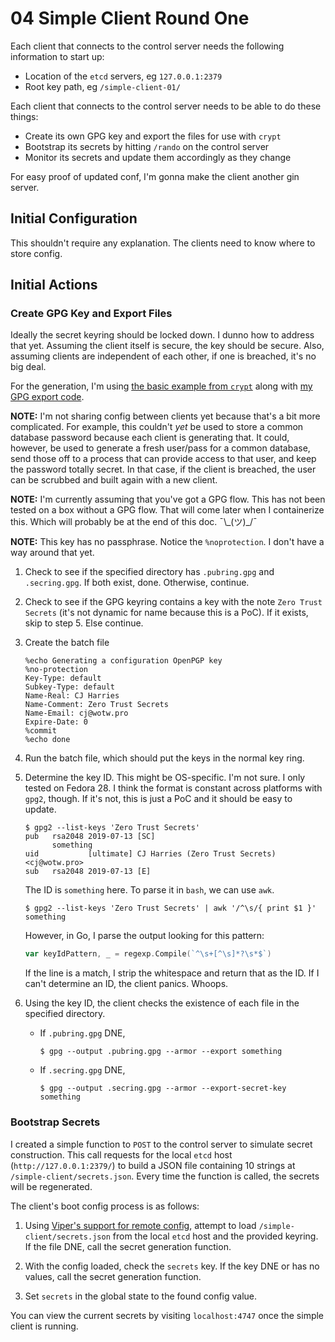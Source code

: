 # 04 Simple Client Round One

Each client that connects to the control server needs the following information to start up:

* Location of the `etcd` servers, eg `127.0.0.1:2379`
* Root key path, eg `/simple-client-01/`

Each client that connects to the control server needs to be able to do these things:

* Create its own GPG key and export the files for use with `crypt`
* Bootstrap its secrets by hitting `/rando` on the control server
* Monitor its secrets and update them accordingly as they change

For easy proof of updated conf, I'm gonna make the client another gin server.

## Initial Configuration

This shouldn't require any explanation. The clients need to know where to store config.

## Initial Actions

### Create GPG Key and Export Files

Ideally the secret keyring should be locked down. I dunno how to address that yet. Assuming the client itself is secure, the key should be secure. Also, assuming clients are independent of each other, if one is breached, it's no big deal.

For the generation, I'm using [the basic example from `crypt`](https://github.com/xordataexchange/crypt/#create-a-key-and-keyring-from-a-batch-file) along with [my GPG export code](./02-crypt.md#create-keys).

**NOTE:** I'm not sharing config between clients yet because that's a bit more complicated. For example, this couldn't _yet_ be used to store a common database password because each client is generating that. It could, however, be used to generate a fresh user/pass for a common database, send those off to a process that can provide access to that user, and keep the password totally secret. In that case, if the client is breached, the user can be scrubbed and built again with a new client.

**NOTE:** I'm currently assuming that you've got a GPG flow. This has not been tested on a box without a GPG flow. That will come later when I containerize this. Which will probably be at the end of this doc. ¯\\\_(ツ)\_/¯

**NOTE:** This key has no passphrase. Notice the `%noprotection`. I don't have a way around that yet.

1. Check to see if the specified directory has `.pubring.gpg` and `.secring.gpg`. If both exist, done. Otherwise, continue.

2. Check to see if the GPG keyring contains a key with the note `Zero Trust Secrets` (it's not dynamic for name because this is a PoC). If it exists, skip to step 5. Else continue.

3. Create the batch file
    ```text
    %echo Generating a configuration OpenPGP key
    %no-protection
    Key-Type: default
    Subkey-Type: default
    Name-Real: CJ Harries
    Name-Comment: Zero Trust Secrets
    Name-Email: cj@wotw.pro
    Expire-Date: 0
    %commit
    %echo done
    ```
4. Run the batch file, which should put the keys in the normal key ring.

5. Determine the key ID. This might be OS-specific. I'm not sure. I only tested on Fedora 28. I think the format is constant across platforms with `gpg2`, though. If it's not, this is just a PoC and it should be easy to update.

    ```shell-session
    $ gpg2 --list-keys 'Zero Trust Secrets'
    pub   rsa2048 2019-07-13 [SC]
          something
    uid           [ultimate] CJ Harries (Zero Trust Secrets) <cj@wotw.pro>
    sub   rsa2048 2019-07-13 [E]
    ```
    
    The ID is `something` here. To parse it in `bash`, we can use `awk`.
    ```shell-session
    $ gpg2 --list-keys 'Zero Trust Secrets' | awk '/^\s/{ print $1 }'
    something
    ```
    
    However, in Go, I parse the output looking for this pattern:
    ```go
    var keyIdPattern, _ = regexp.Compile(`^\s+[^\s]*?\s*$`)
    ```
    
    If the line is a match, I strip the whitespace and return that as the ID. If I can't determine an ID, the client panics. Whoops.
    
6. Using the key ID, the client checks the existence of each file in the specified directory.

    * If `.pubring.gpg` DNE,
    
        ```shell-session
        $ gpg --output .pubring.gpg --armor --export something
        ```
        
    * If `.secring.gpg` DNE,
        
        ```shell-session
        $ gpg --output .secring.gpg --armor --export-secret-key something
        ```
        
### Bootstrap Secrets

I created a simple function to `POST` to the control server to simulate secret construction. This call requests for the local `etcd` host (`http://127.0.0.1:2379/`) to build a JSON file containing 10 strings at `/simple-client/secrets.json`. Every time the function is called, the secrets will be regenerated.

The client's boot config process is as follows:

1. Using [Viper's support for remote config](https://github.com/spf13/viper#remote-keyvalue-store-support), attempt to load `/simple-client/secrets.json` from the local `etcd` host and the provided keyring. If the file DNE, call the secret generation function.

2. With the config loaded, check the `secrets` key. If the key DNE or has no values, call the secret generation function.

3. Set `secrets` in the global state to the found config value.

You can view the current secrets by visiting `localhost:4747` once the simple client is running.


